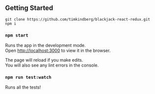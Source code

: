 ## Getting Started

```
git clone https://github.com/timkindberg/blackjack-react-redux.git
npm i
```

### `npm start`

Runs the app in the development mode.<br>
Open [http://localhost:3000](http://localhost:3000) to view it in the browser.

The page will reload if you make edits.<br>
You will also see any lint errors in the console.

### `npm run test:watch`

Runs all the tests!